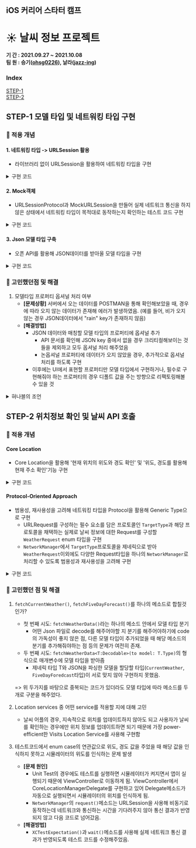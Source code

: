 ## iOS 커리어 스타터 캠프

# ☀️ 날씨 정보 프로젝트
**기 간 : 2021.09.27 ~ 2021.10.08**  
**팀 원 : 승기([ohsg0226](https://github.com/ohsg0226)), 날라([jazz-ing](https://github.com/jazz-ing))**

### Index
[STEP-1](#STEP-1-모델-타입-및-네트워킹-타입-구현)  
[STEP-2](#STEP-2-위치정보-확인-및-날씨-API-호출)

## STEP-1 모델 타입 및 네트워킹 타입 구현


### 🍎 적용 개념
#### 1. 네트워킹 타입 -> URLSession 활용
- 라이브러리 없이 URLSession을 활용하여 네트워킹 타입을 구현
<details><summary>구현 코드</summary><div markdown="1">

```swift=
typealias SessionResult = (Result<Data, NetworkError>) -> ()

class NetworkManager {
    private let session: URLSessionProtocol
    
    init(session: URLSessionProtocol = URLSession.shared) {
        self.session = session
    }
    
    func request(_ request: URLRequest, completion: @escaping SessionResult) {
        let task = session.dataTask(with: urlRequest) { data, response, error in
            guard error == nil else {
                completion(.failure(.requestFail))
                return
            }
            guard let response = response as? HTTPURLResponse,
                  (200...299).contains(response.statusCode) else {
                      completion(.failure(.failedStatusCode))
                      return
                  }
            guard let data = data else {
                completion(.failure(.emptyData))
                return
            }
            completion(.success(data))
        }
        task.resume()
    }
}
```
</div></details>

#### 2. Mock객체
- URLSessionProtocol과 MockURLSession을 만들어 실제 네트워크 통신을 하지 않은 상태에서
네트워킹 타입이 목적대로 동작하는지 확인하는 테스트 코드 구현

<details><summary>구현 코드</summary><div markdown="1">

```swift=
protocol URLSessionProtocol {
    func dataTask(with request: URLRequest, completionHandler: @escaping (Data?, URLResponse?, Error?) -> Void) -> URLSessionDataTask
}

extension URLSession: URLSessionProtocol { }

class NetworkManager<T: TargetType> {
    private let session: URLSessionProtocol
    
    init(session: URLSessionProtocol = URLSession.shared) {
        self.session = session
    }
    // ...
}

// test code
func test_MockURLSession을통해_Mock통신을성공했을때_원하는데이터가전달된다() {
    // given
    let path = Bundle(for: type(of: self)).path(forResource: "CurrentWeather", ofType: "json")
    let jsonFile = try! String(contentsOfFile: path!).data(using: .utf8)
    let session = MockURLSession(isSuccess: true, data: jsonFile)
    let networkManager = NetworkManager<WeatherRequest>(session: session)
    var outputValue: Data?
    let expectedValue = jsonFile
    // when
    networkManager.request(WeatherRequest.getCurrentWeather(latitude: 2, longitude: 2)) { result in
        switch result {
        case .success(let data):
            outputValue = data
        case .failure:
            outputValue = nil
        }
    }
    // then
    XCTAssertEqual(expectedValue, outputValue)
}

```
</div></details>

#### 3. Json 모델 타입 구축
- 오픈 API를 활용해 JSON데이터를 받아올 모델 타입을 구현

<details><summary>구현 코드</summary><div markdown="1">

```swift=
struct CurrentWeather: Decodable {
    let coordinate: Coordinate
    let weather: [Weather]
    let base: String?
    let main: Main
    let visibility: Int?
    let wind: Wind?
    let cloud: Cloud?
    let rain: Rain?
    let snow: Snow?
    let dt: Int
    let sys: Sys?
    let timezone: Int?
    let id: Int
    let name: String?
    let cod: Int?
    
    struct Sys: Decodable {
        let type: Int?
        let id: Int?
        let message: Double?
        let country: String?
        let sunrise: Int?
        let sunset: Int?
    }
    
    enum CodingKeys: String, CodingKey {
        case coordinate = "coord"
        case cloud = "clouds"
        case weather, base, main, visibility, wind,
             rain, snow, dt, sys, timezone, id, name, cod
    }
}

```
</div></details>

### 🤔 고민했던점 및 해결
1. 모델타입 프로퍼티 옵셔널 처리 여부
    - **[문제상황]** 
    서버에서 오는 데이터를 POSTMAN을 통해 확인해보았을 때, 경우에 따라 오지 않는 데이터가 존재해 에러가 발생하였음. 
        (예를 들어, 비가 오지 않는 경우 JSON데이터에서 "rain" key가 존재하지 않음)
    - **[해결방법]**
        - JSON 데이터와 매칭할 모델 타입의 프로퍼티에 옵셔널 추가
            - API 문서를 확인해 JSON key 중에서 없을 경우 크리티컬해보이는 것들을 제외하고 모두 옵셔널 처리 해주었음
            - 논옵셔널 프로퍼티에 데이터가 오지 않았을 경우, 추가적으로 옵셔널 처리를 하도록 구현
        - 이후에는 UI에서 표현할 프로퍼티만 모델 타입에서 구현하거나, 필수로 구현해줘야 하는 프로퍼티의 경우 디폴트 값을 주는 방향으로 리팩토링해볼 수 있을 것

<details><summary>혀나블의 조언</summary><div markdown="1">

![](https://i.imgur.com/105hO87.png)
</div></details>


## STEP-2 위치정보 확인 및 날씨 API 호출

### 🍎 적용 개념
#### Core Location
- Core Location을 활용해 '현재 위치의 위도와 경도 확인' 및 '위도, 경도를 활용해 현재 주소 확인'기능 구현
<details><summary>구현 코드</summary><div markdown="1">

```swift=
class ViewController: UIViewController {
    private let networkManager = NetworkManager<WeatherRequest>()
    private let parsingManager = ParsingManager()
    private var currentWeather: CurrentWeather?
    private var fiveDayForecast: FiveDayForecast?
    private var locationManager = CLLocationManager()
    
    override func viewDidLoad() {
        super.viewDidLoad()
        locationManager.delegate = self
        locationManager.requestWhenInUseAuthorization()
        locationManager.startMonitoringVisits()
    }
}


extension ViewController: CLLocationManagerDelegate {
    func locationManager(_ manager: CLLocationManager, didVisit visit: CLVisit) {
        let latitude = visit.coordinate.latitude
        let longitude = visit.coordinate.longitude
        fetchCurrentWeather(latitude: latitude, longitude: longitude)
        fetchFiveDayForecast(latitude: latitude, longitude: longitude)
        
        let location = CLLocation(latitude: latitude, longitude: longitude)
        let geoCoder = CLGeocoder()
        let locale = Locale(identifier: "Ko-kr")
        geoCoder.reverseGeocodeLocation(location, preferredLocale: locale) { placemarks, error in
            if let address = placemarks?.first {
                print(address.administrativeArea)
                print(address.locality)
            }
        }
    }
}
```
</div></details>

#### Protocol-Oriented Approach
- 범용성, 재사용성을 고려해 네트워킹 타입을 Protocol을 활용해 Generic Type으로 구현
    - URLRequest를 구성하는 필수 요소를 담은 프로토콜인 `TargetType`과 해당 프로토콜을 채택하는 실제로 날씨 정보에 대한 Request를 구성할 `WeatherRequest` enum 타입을 구현
    - `NetworkManager`에서 `TargetType`프로토콜을 제네릭으로 받아 `WeatherRequest`이외에도 다양한 Request타입을 하나의 `NetworkManager`로 처리할 수 있도록 범용성과 재사용성을 고려해 구현

<details><summary>구현 코드</summary><div markdown="1">

```swift=
protocol TargetType {
    var baseURL: String { get }
    var path: String { get }
    var method: HTTPMethod { get }
    var query: (Double, Double) { get }
    
    func configure() -> URLRequest?
}
```

```swift=
class NetworkManager<T: TargetType> {
    private let session: URLSessionProtocol
    
    init(session: URLSessionProtocol = URLSession.shared) {
        self.session = session
    }
    
    func request(_ request: TargetType, completion: @escaping SessionResult) {
        guard let urlRequest = request.configure() else {
            completion(.failure(.invalidURL))
            return
        }
        let task = session.dataTask(with: urlRequest) { data, response, error in
```
```swift=
enum WeatherRequest: TargetType {
    case getCurrentWeather(latitude: Double, longitude: Double)
    case getFiveDayForecast(latitude: Double, longitude: Double)
    
```

</div></details>

### 🤔 고민했던 점 및 해결
1. `fetchCurrentWeather()`, `fetchFiveDayForecast()`를 하나의 메소드로 합칠것인가?
    - 첫 번째 시도: `fetchWeatherData()`라는 하나의 메소드 안에서 모델 타입 분기
        - 어떤 Json 파일로 decode를 해주어야할 지 분기를 해주어야하기에 code의 가독성이 좋지 않은 점, 다른 모델 타입이 추가되었을 때 해당 메소드의 분기를 추가해줘야하는 점 등의 문제가 여전히 존재. 
    - 두 번째 시도: `fetchWeatherData<T:Decodable>(to model: T.Type)`의 형식으로 매개변수에 모델 타입을 받아줌
        - 제네릭 타입 T와 JSON을 파싱한 모델을 할당할 타입(`CurrentWeather`, `FiveDayForedcast`타입)이 서로 맞지 않아 구현하지 못했음.

    => 위 두가지를 바탕으로 중복되는 코드가 있더라도 모델 타입에 따라 메소드를 두개로 구분을 해주었다.

2. Location services 중 어떤 service를 적용할 지에 대해 고민
    - 날씨 어플의 경우, 지속적으로 위치를 업데이트하지 않아도 되고 사용자가 날씨를 확인하는 경우에만 위치 정보를 업데이트하면 되기 때문에 가장 power-efficient한 Visits Location Service를 사용해 구현함

3. 테스트코드에서 enum case의 연관값으로 위도, 경도 값을 주었을 때 해당 값을 인식하지 못하고 시뮬레이터의 위도를 인식하는 문제 발생
    - **[문제 원인]**
        - Unit Test의 경우에도 테스트를 실행하면 시뮬레이터가 켜지면서 앱이 실행되기 때문에 ViewController로 이동하게 됨. ViewController에서 CoreLocationManagerDelegate를 구현하고 있어 Delegate메소드가 자동으로 실행되면서 시뮬레이터의 위치를 인식하게 됨.
        - `NetworkManager`의 `request()`메소드는 URLSession을 사용해 비동기로 동작하는데 네트워크와 통신하는 시간을 기다려주지 않아 통신 결과가 반영되지 않고 다음 코드로 넘어갔음.
    - **[해결방법]**
        - `XCTestExpectation()`과 `wait()`메소드를 사용해 실제 네트워크 통신 결과가 반영되도록 테스트 코드를 수정해주었음. 

